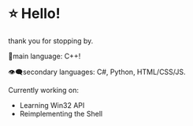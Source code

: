 # ⭐ Hello!

thank you for stopping by.

🫧main language: C++!

👁️‍🗨️secondary languages: C#, Python, HTML/CSS/JS.

Currently working on:
  - Learning Win32 API
  - Reimplementing the Shell
 

